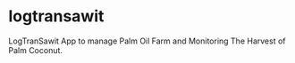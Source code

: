 # logtransawit
LogTranSawit App to manage Palm Oil Farm and Monitoring The Harvest of Palm Coconut.
